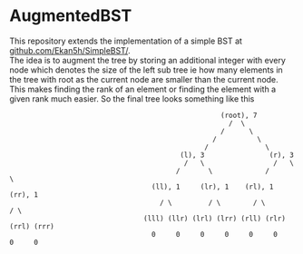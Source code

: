 # AugmentedBST
This repository extends the implementation of a simple BST at [github.com/Ekan5h/SimpleBST/](https://github.com/Ekan5h/SimpleBST/).  
The idea is to augment the tree by storing an additional integer with every node which denotes the size of the left sub tree ie how many elements in the tree with root as the current node are smaller than the current node. This makes finding the rank of an element or finding the element with a given rank much easier. So the final tree looks something like this
                                                          
                                                        (root), 7
                                                          /  \
                                                        /      \
                                                      /          \
                                                    /              \
                                              (l), 3                (r), 3
                                               /   \                 /   \
                                             /       \             /       \
                                       (ll), 1     (lr), 1    (rl), 1     (rr), 1
                                         / \         / \        / \         / \
                                     (lll) (llr) (lrl) (lrr) (rll) (rlr) (rrl) (rrr)
                                       0     0     0     0     0     0     0     0
                                       
